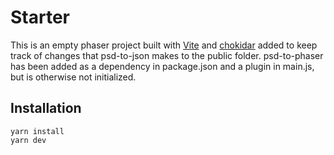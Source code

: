 # Starter

This is an empty phaser project built with [Vite](https://vite.dev/) and [chokidar](https://github.com/paulmillr/chokidar) added to keep track of changes that psd-to-json makes to the public folder. psd-to-phaser has been added as a dependency in package.json and a plugin in main.js, but is otherwise not initialized.

## Installation

```
yarn install
yarn dev
```
